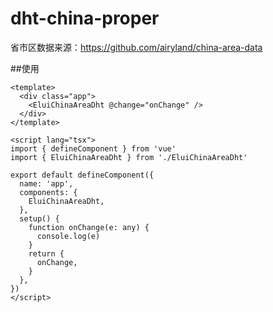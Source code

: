 # dht-china-proper

省市区数据来源：https://github.com/airyland/china-area-data  

##使用
```$xslt
<template>
  <div class="app">
    <EluiChinaAreaDht @change="onChange" />
  </div>
</template>

<script lang="tsx">
import { defineComponent } from 'vue'
import { EluiChinaAreaDht } from './EluiChinaAreaDht'

export default defineComponent({
  name: 'app',
  components: {
    EluiChinaAreaDht,
  },
  setup() {
    function onChange(e: any) {
      console.log(e)
    }
    return {
      onChange,
    }
  },
})
</script>

```
